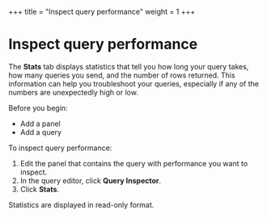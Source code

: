 +++
title = "Inspect query performance"
weight = 1
+++

# Inspect query performance

The **Stats** tab displays statistics that tell you how long your query takes, how many queries you send, and the number of rows returned. This information can help you troubleshoot your queries, especially if any of the numbers are unexpectedly high or low.

Before you begin:

- Add a panel
- Add a query

To inspect query performance:

1. Edit the panel that contains the query with performance you want to inspect.
1. In the query editor, click **Query Inspector**.
1. Click **Stats**.

Statistics are displayed in read-only format.
